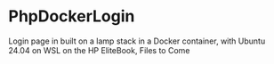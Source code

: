 # PhpDockerLogin
Login page in built on a lamp stack in a Docker container, with Ubuntu 24.04 on WSL on the HP EliteBook, Files to Come

